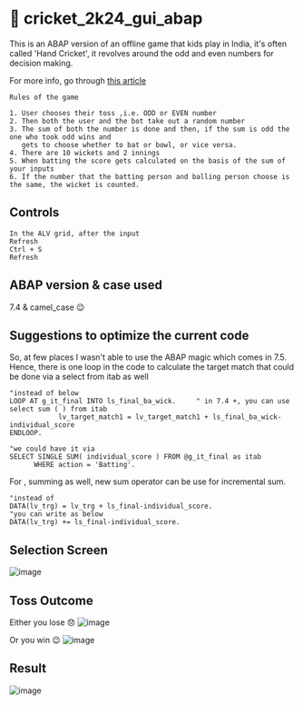 # :cricket_game: cricket_2k24_gui_abap

This is an ABAP version of an offline game that kids play in India, it's often called 'Hand Cricket', it revolves around the odd 
and even numbers for decision making. 

For more info, go through [ this article ](https://www.instructables.com/How-to-Play-Hand-Cricket/)

```
Rules of the game

1. User chooses their toss ,i.e. ODD or EVEN number
2. Then both the user and the bot take out a random number
3. The sum of both the number is done and then, if the sum is odd the one who took odd wins and
   gets to choose whether to bat or bowl, or vice versa.
4. There are 10 wickets and 2 innings
5. When batting the score gets calculated on the basis of the sum of your inputs
6. If the number that the batting person and balling person choose is the same, the wicket is counted.
```


## Controls 

```
In the ALV grid, after the input
Refresh
Ctrl + S
Refresh
```

## ABAP version & case used 
7.4 & camel_case 😉

## Suggestions to optimize the current code 

So, at few places I wasn't able to use the ABAP magic which comes in 7.5. 
Hence, there is one loop in the code to calculate the target match that could be done via a select from itab as well 

```abap
"instead of below
LOOP AT g_it_final INTO ls_final_ba_wick.     " in 7.4 +, you can use select sum ( ) from itab
            lv_target_match1 = lv_target_match1 + ls_final_ba_wick-individual_score
ENDLOOP.

"we could have it via
SELECT SINGLE SUM( individual_score ) FROM @g_it_final as itab
      WHERE action = 'Batting'.
```

For , summing as well, new sum operator can be use for incremental sum.
```abap
"instead of
DATA(lv_trg) = lv_trg + ls_final-individual_score.
"you can write as below
DATA(lv_trg) += ls_final-individual_score.
```
## Selection Screen 

![image](https://github.com/user-attachments/assets/43ac711c-3169-46ec-9d19-be42f40420f5)

## Toss Outcome 

Either you lose 😞
![image](https://github.com/user-attachments/assets/53c52ca1-6a2f-4a3a-8363-107d9c78965e)

Or you win 😉
![image](https://github.com/user-attachments/assets/964cae4d-8b25-44a6-b2fa-1ba1d72220bd)

## Result  

![image](https://github.com/user-attachments/assets/7a196aa8-f6d7-4036-8ccb-23003b6cceeb)


